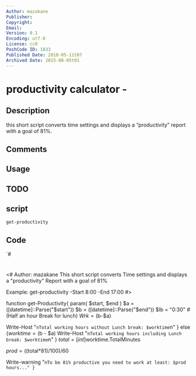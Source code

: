 ```yaml
---
Author: mazakane
Publisher: 
Copyright: 
Email: 
Version: 0.1
Encoding: utf-8
License: cc0
PoshCode ID: 1833
Published Date: 2010-05-11t07
Archived Date: 2015-08-05t01
---
```


# productivity calculator - 

## Description

this short script converts time settings and displays a “productivity” report with a goal of 81%.

## Comments



## Usage



## TODO



## script

`get-productivity`

## Code

`#
 #
 <#
 Author: mazakane
 This short script converts Time settings and displays a "productivity" Report with a goal of 81%
 
 Example:
 get-productivity -Start 8:00 -End 17:00
 #>
 
 function get-Productivity{
   param(
      $start,
      $end
      )
 $a = ([datetime]::Parse("$start"))
 $b = ([datetime]::Parse("$end"))
 $lb = "0:30" #(Half an hour Break for lunch)
 $Wrk = ($b-$a)
 
 Write-Host "`nTotal working hours without Lunch break: $worktime`n" 
                               }
 else {$worktime = ($b - $a)
 Write-Host "`nTotal working hours including Lunch break: $worktime`n" 
       }
 $total = [int]$worktime.TotalMinutes 
 
  
 $prod = (($total*81)/100)/60 
  
 Write-warning "`nTo be 81% productive you need to work at least: $prod hours..."
 }
`

